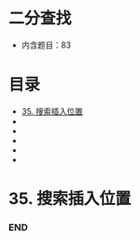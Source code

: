 # 二分查找
- 内含题目：83

# 目录
<!-- GFM-TOC -->
* [35. 搜索插入位置](#35-搜索插入位置)
* []()
* []()
* []()
* []()
* []()
<!-- GFM-TOC -->



# 35. 搜索插入位置








### END
